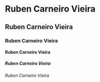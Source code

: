 <h1> Ruben Carneiro Vieira </h1>
<h2> Ruben Carneiro Vieira </h2>
<h3> Ruben Carneiro Vieira </h3>
<h4> Ruben Carneiro Vieira </h4>
<h5> Ruben Carneiro Vieira </h5>
<h6> Ruben Carneiro Vieira </h6>
